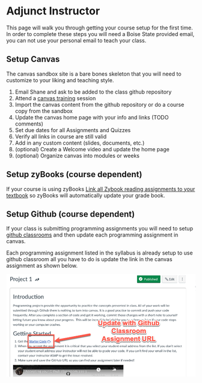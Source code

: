 # Adjunct Instructor

This page will walk you through getting your course setup for the first
time. In order to complete these steps you will need a Boise State
provided email, you can not use your personal email to teach your class.

## Setup Canvas

The canvas sandbox site is a bare bones skeleton that you will need to
customize to your liking and teaching style.

1. Email Shane and ask to be added to the class github repository
2. Attend a [canvas
    training](https://www.boisestate.edu/oit-learning/training-events/)
    session
3. Import the canvas content from the github repository or do a course
    copy from the sandbox
4. Update the canvas home page with your info and links (TODO comments)
5. Set due dates for all Assignments and Quizzes
6. Verify all links in course are still valid
7. Add in any custom content (slides, documents, etc.)
8. (optional) Create a Welcome video and update the home page
9. (optional) Organize canvas into modules or weeks

## Setup zyBooks (course dependent)

If your course is using zyBooks [Link all Zybook reading assignments to your textbook](https://support.zybooks.com/hc/en-us/articles/4402955317531-How-to-link-a-zyBook-assignment-section-TOC-to-an-LMS-)
so zyBooks will automatically update your grade book.

## Setup Github (course dependent)

If your class is submitting programming assignments you will need to
setup [github classrooms](github-classroom-setup.xml) and then update
each programming assignment in canvas.

Each programming assignment listed in the syllabus is already setup to
use github classroom all you have to do is update the link in the canvas
assignment as shown below.

![canvas github classroom](images/canvas-github-classroom-update.png)
